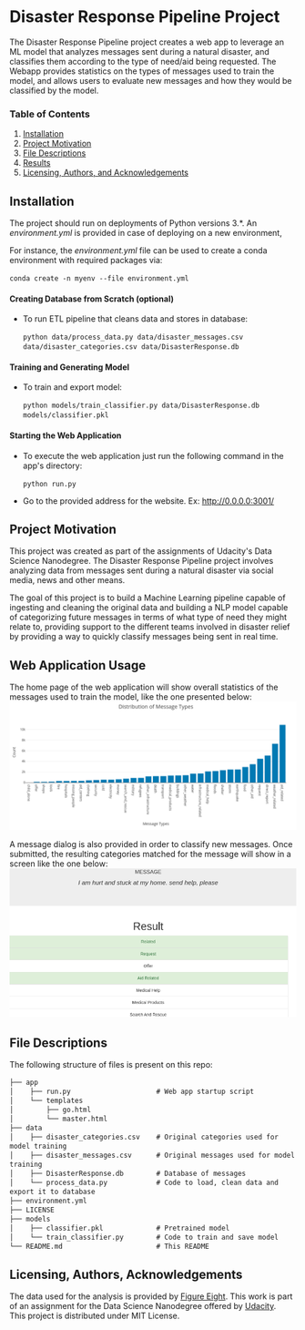 # Disaster Response Pipeline Project

The Disaster Response Pipeline project creates a web app to leverage an ML model that analyzes messages sent during a natural disaster,
and classifies them according to the type of need/aid being requested. 
The Webapp provides statistics on the types of messages used to train the model, and allows users to 
evaluate new messages and how they would be classified by the model.

### Table of Contents

1. [Installation](#installation)
2. [Project Motivation](#motivation)
3. [File Descriptions](#files)
4. [Results](#results)
5. [Licensing, Authors, and Acknowledgements](#licensing)

## Installation <a name="installation"></a>

The project should run on deployments of Python versions 3.*. 
An _environment.yml_ is provided in case of deploying on a new environment, 

For instance, the _environment.yml_ file  can be used to create a conda environment with required packages via:

`conda create -n myenv --file environment.yml`

#### Creating Database from Scratch (optional)
- To run ETL pipeline that cleans data and stores in database:

    `python data/process_data.py data/disaster_messages.csv data/disaster_categories.csv data/DisasterResponse.db`
#### Training and Generating Model
- To train and export model:

    `python models/train_classifier.py data/DisasterResponse.db models/classifier.pkl`


#### Starting the Web Application
- To execute the web application just run the following command in the app's directory:

    `python run.py`

- Go to the provided address for the website. Ex: http://0.0.0.0:3001/

## Project Motivation<a name="motivation"></a>

This project was created as part of the assignments of Udacity's Data Science Nanodegree. 
The Disaster Response Pipeline project involves analyzing data from messages sent during a natural disaster via social media, news and other means. 

The goal of this project is to build a Machine Learning pipeline capable
of ingesting and cleaning the original data and building a NLP model capable of categorizing future messages
in terms of what type of need they might relate to, providing support to the different teams involved in disaster relief by providing a way to quickly classify messages being sent in real time.

## Web Application Usage

The home page of the web application will show overall statistics of the messages used to train the model, like the one presented below:
![Homepage](imgs/distribution_types.png)

A message dialog is also provided in order to classify new messages. Once submitted, the resulting categories matched for the message will show in a screen like the one below:
![Message Classification](imgs/classification_message.png)

## File Descriptions <a name="files"></a>
The following structure of files is present on this repo:
```
├── app                             
│    ├── run.py                     # Web app startup script
│    └── templates
│        ├── go.html
│        └── master.html
├── data                            
│    ├── disaster_categories.csv    # Original categories used for model training
│    ├── disaster_messages.csv      # Original messages used for model training
│    ├── DisasterResponse.db        # Database of messages
│    └── process_data.py            # Code to load, clean data and export it to database
├── environment.yml
├── LICENSE
├── models
│    ├── classifier.pkl             # Pretrained model
│    └── train_classifier.py        # Code to train and save model
└── README.md                       # This README
```


## Licensing, Authors, Acknowledgements<a name="licensing"></a>

The data used for the analysis is provided by [Figure Eight](https://www.figure-eight.com/).
This work is part of an assignment for the Data Science Nanodegree offered by [Udacity](https://udacity.com). 
<br>This project is distributed under MIT License.

